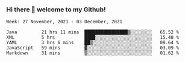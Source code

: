 ### Hi there 👋 welcome to my Github! 

<!--START_SECTION:waka-->
```text
Week: 27 November, 2021 - 03 December, 2021

Java         21 hrs 11 mins  ████████████████▒░░░░░░░░   65.52 % 
XML          5 hrs           ████░░░░░░░░░░░░░░░░░░░░░   15.48 % 
YAML         3 hrs 6 mins    ██▒░░░░░░░░░░░░░░░░░░░░░░   09.64 % 
JavaScript   59 mins         ▓░░░░░░░░░░░░░░░░░░░░░░░░   03.09 % 
Markdown     31 mins         ▒░░░░░░░░░░░░░░░░░░░░░░░░   01.62 % 
```
<!--END_SECTION:waka-->
